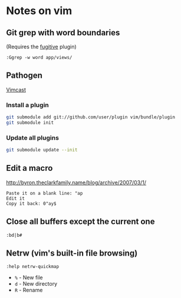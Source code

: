 # Notes on vim

## Git grep with word boundaries

(Requires the [fugitive](https://github.com/tpope/vim-fugitive) plugin)

```VimL
:Ggrep -w word app/views/
```

## Pathogen

[Vimcast](http://vimcasts.org/episodes/synchronizing-plugins-with-git-submodules-and-pathogen)

### Install a plugin

```bash
git submodule add git://github.com/user/plugin vim/bundle/plugin
git submodule init
```

### Update all plugins

```bash
git submodule update --init
```

## Edit a macro

http://byron.theclarkfamily.name/blog/archive/2007/03/1/

```
Paste it on a blank line: "ap
Edit it
Copy it back: 0"ay$ 
```

## Close all buffers except the current one

```VimL
:bd|b#
```

## Netrw (vim's built-in file browsing) 

`:help netrw-quickmap`

* `%` - New file
* `d` - New directory
* `R` - Rename
